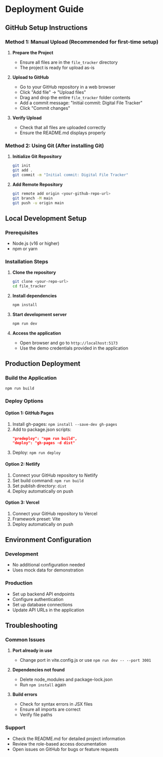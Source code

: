 # Deployment Guide

## GitHub Setup Instructions

### Method 1: Manual Upload (Recommended for first-time setup)

1. **Prepare the Project**
   - Ensure all files are in the `file_tracker` directory
   - The project is ready for upload as-is

2. **Upload to GitHub**
   - Go to your GitHub repository in a web browser
   - Click "Add file" → "Upload files"
   - Drag and drop the entire `file_tracker` folder contents
   - Add a commit message: "Initial commit: Digital File Tracker"
   - Click "Commit changes"

3. **Verify Upload**
   - Check that all files are uploaded correctly
   - Ensure the README.md displays properly

### Method 2: Using Git (After installing Git)

1. **Initialize Git Repository**
   ```bash
   git init
   git add .
   git commit -m "Initial commit: Digital File Tracker"
   ```

2. **Add Remote Repository**
   ```bash
   git remote add origin <your-github-repo-url>
   git branch -M main
   git push -u origin main
   ```

## Local Development Setup

### Prerequisites
- Node.js (v16 or higher)
- npm or yarn

### Installation Steps

1. **Clone the repository**
   ```bash
   git clone <your-repo-url>
   cd file_tracker
   ```

2. **Install dependencies**
   ```bash
   npm install
   ```

3. **Start development server**
   ```bash
   npm run dev
   ```

4. **Access the application**
   - Open browser and go to `http://localhost:5173`
   - Use the demo credentials provided in the application

## Production Deployment

### Build the Application
```bash
npm run build
```

### Deploy Options

#### Option 1: GitHub Pages
1. Install gh-pages: `npm install --save-dev gh-pages`
2. Add to package.json scripts:
   ```json
   "predeploy": "npm run build",
   "deploy": "gh-pages -d dist"
   ```
3. Deploy: `npm run deploy`

#### Option 2: Netlify
1. Connect your GitHub repository to Netlify
2. Set build command: `npm run build`
3. Set publish directory: `dist`
4. Deploy automatically on push

#### Option 3: Vercel
1. Connect your GitHub repository to Vercel
2. Framework preset: Vite
3. Deploy automatically on push

## Environment Configuration

### Development
- No additional configuration needed
- Uses mock data for demonstration

### Production
- Set up backend API endpoints
- Configure authentication
- Set up database connections
- Update API URLs in the application

## Troubleshooting

### Common Issues

1. **Port already in use**
   - Change port in vite.config.js or use `npm run dev -- --port 3001`

2. **Dependencies not found**
   - Delete node_modules and package-lock.json
   - Run `npm install` again

3. **Build errors**
   - Check for syntax errors in JSX files
   - Ensure all imports are correct
   - Verify file paths

### Support
- Check the README.md for detailed project information
- Review the role-based access documentation
- Open issues on GitHub for bugs or feature requests 